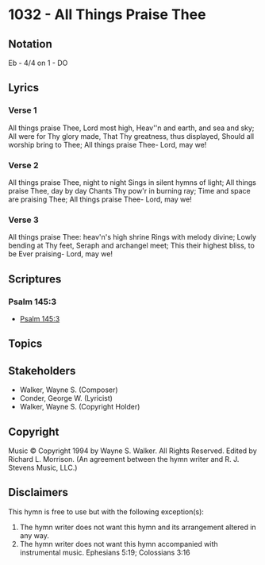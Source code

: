 # 1032 - All Things Praise Thee

## Notation

Eb - 4/4 on 1 - DO

## Lyrics

### Verse 1

All things praise Thee, Lord most high, Heav''n and earth, and sea and sky; All were for Thy glory made, That Thy greatness, thus displayed, Should all worship bring to Thee; All things praise Thee- Lord, may we!

### Verse 2

All things praise Thee, night to night Sings in silent hymns of light; All things praise Thee, day by day Chants Thy pow'r in burning ray; Time and space are praising Thee; All things praise Thee- Lord, may we!

### Verse 3

All things praise Thee: heav'n's high shrine Rings with melody divine; Lowly bending at Thy feet, Seraph and archangel meet; This their highest bliss, to be Ever praising- Lord, may we!


## Scriptures

### Psalm 145:3

- [Psalm 145:3](https://www.biblegateway.com/passage/?search=Psalm%20145%3A3)


## Topics


## Stakeholders

- Walker, Wayne S. (Composer)
- Conder, George W. (Lyricist)
- Walker, Wayne S. (Copyright Holder)

## Copyright

Music © Copyright 1994 by Wayne S. Walker. All Rights Reserved. Edited by Richard L. Morrison.
(An agreement between the hymn writer and R. J. Stevens Music, LLC.)

## Disclaimers

This hymn is free to use but with the following exception(s):
1. The hymn writer does not want this hymn and its arrangement altered in any way.
2. The hymn writer does not want this hymn accompanied with instrumental music.
Ephesians 5:19; Colossians 3:16

